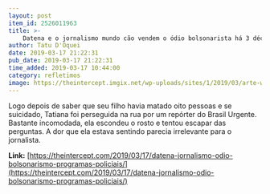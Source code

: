 ```yaml
---
layout: post
item_id: 2526011963
title: >-
    Datena e o jornalismo mundo cão vendem o ódio bolsonarista há 3 décadas na TV
author: Tatu D'Oquei
date: 2019-03-17 21:22:31
pub_date: 2019-03-17 21:22:31
time_added: 2019-03-17 10:44:00
category: refletimos
image: https://theintercept.imgix.net/wp-uploads/sites/1/2019/03/arte-wando-3-1552923651.jpg?auto=compress%2Cformat&q=90&fit=crop&w=1200&h=800
---
```


Logo depois de saber que seu filho havia matado oito pessoas e se suicidado, Tatiana foi perseguida na rua por um repórter do Brasil Urgente. Bastante incomodada, ela escondeu o rosto e tentou escapar das perguntas. A dor que ela estava sentindo parecia irrelevante para o jornalista.

**Link:** [https://theintercept.com/2019/03/17/datena-jornalismo-odio-bolsonarismo-programas-policiais/](https://theintercept.com/2019/03/17/datena-jornalismo-odio-bolsonarismo-programas-policiais/)

